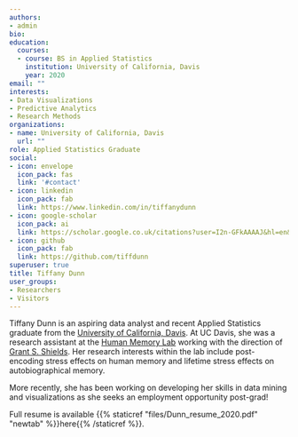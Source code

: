```yaml
---
authors:
- admin
bio:
education:
  courses:
  - course: BS in Applied Statistics
    institution: University of California, Davis
    year: 2020
email: ""
interests:
- Data Visualizations
- Predictive Analytics
- Research Methods
organizations:
- name: University of California, Davis
  url: ""
role: Applied Statistics Graduate
social:
- icon: envelope
  icon_pack: fas
  link: '#contact'
- icon: linkedin
  icon_pack: fab
  link: https://www.linkedin.com/in/tiffanydunn
- icon: google-scholar
  icon_pack: ai
  link: https://scholar.google.co.uk/citations?user=I2n-GFkAAAAJ&hl=en&oi=sra
- icon: github
  icon_pack: fab
  link: https://github.com/tiffdunn
superuser: true
title: Tiffany Dunn
user_groups:
- Researchers
- Visitors
---
```


Tiffany Dunn is an aspiring data analyst and recent Applied Statistics graduate from the [University of California, Davis](https://statistics.ucdavis.edu/). At UC Davis, she was a research assistant at the [Human Memory Lab](https://yonelinas.faculty.ucdavis.edu/) working with the direction of [Grant S. Shields](https://www.grantsshields.com/). Her research interests within the lab include post-encoding stress effects on human memory and lifetime stress effects on autobiographical memory.

More recently, she has been working on developing her skills in data mining and visualizations as she seeks an employment opportunity post-grad!

Full resume is available {{% staticref "files/Dunn_resume_2020.pdf" "newtab" %}}here{{% /staticref %}}.
